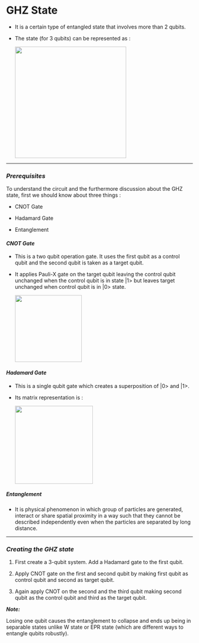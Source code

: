 # GHZ State

- It is a certain type of entangled state that involves more than 2 qubits.

- The state (for 3 qubits) can be represented as :

  <a href="url"><img src="https://github.com/dxxdpool/Qunatum-Algorithms-heth_sriram/blob/main/GHZ%20State/ghzstate.png" align="center" width=300></a>
--------
### _Prerequisites_

To understand the circuit and the furthermore discussion about the GHZ state, first we should know about three things :

- CNOT Gate

- Hadamard Gate

- Entanglement

#### _CNOT Gate_

- This is a two qubit operation gate. It uses the first qubit as a control qubit and the second qubit is taken as a target qubit.

- It applies Pauli-X gate on the target qubit leaving the control qubit unchanged when the control qubit is in state |1> but leaves target unchanged when control qubit is in |0> state.

  <a href="url"><img src="https://github.com/dxxdpool/Qunatum-Algorithms-heth_sriram/blob/main/GHZ%20State/cnotgate.png" align="center" width=180></a>

#### _Hadamard Gate_

- This is a single qubit gate which creates a superposition of |0> and |1>.

- Its matrix representation is :

  <a href="url"><img src="https://github.com/dxxdpool/Qunatum-Algorithms-heth_sriram/blob/main/GHZ%20State/hadagate.png" align="center" width=210></a>

##### _Entanglement_

- It is physical phenomenon in which group of particles are generated, interact or share spatial proximity in a way such that they cannot be described independently even when the particles are separated by long distance.

------

### _Creating the GHZ state_

1. First create a 3-qubit system. Add a Hadamard gate to the first qubit.

2. Apply CNOT gate on the first and second qubit by making first qubit as control qubit and second as target qubit.

3. Again apply CNOT on the second and the third qubit making second qubit as the control qubit and third as the target qubit.

***Note:***

Losing one qubit causes the entanglement to collapse and ends up being in separable states unlike W state or EPR state (which are different ways to entangle qubits robustly).